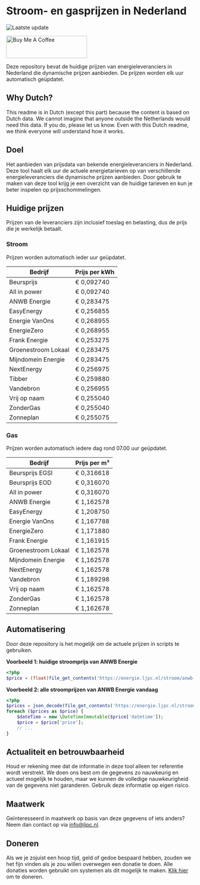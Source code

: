 # Stroom- en gasprijzen in Nederland

![Laatste update](https://img.shields.io/badge/laatste%20update-2025--09--29%2023%3A00%20CET-brightgreen)

<a href="https://www.buymeacoffee.com/Lars-" target="_blank"><img src="https://cdn.buymeacoffee.com/buttons/v2/default-orange.png" alt="Buy Me A Coffee" height="60" style="height: 60px !important;width: 217px !important;" ></a>

Deze repository bevat de huidige prijzen van energieleveranciers in Nederland die dynamische prijzen aanbieden. De prijzen worden elk uur automatisch geüpdatet.

## Why Dutch?

This readme is in Dutch (except this part) because the content is based on Dutch data. We cannot imagine that anyone outside the Netherlands would need this data. If you do, please let us know. Even with this Dutch readme, we think
everyone will understand how it works.

## Doel

Het aanbieden van prijsdata van bekende energieleveranciers in Nederland. Deze tool haalt elk uur de actuele energietarieven op van verschillende energieleveranciers die dynamische prijzen aanbieden. Door gebruik te maken van deze tool
krijg je een overzicht van de huidige tarieven en kun je beter inspelen op prijsschommelingen.

## Huidige prijzen

Prijzen van de leveranciers zijn inclusief toeslag en belasting, dus de prijs die je werkelijk betaalt.

### Stroom

Prijzen worden automatisch ieder uur geüpdatet.

 Bedrijf | Prijs per kWh 
---------|---------------
Beursprijs | € 0,092740
All in power | € 0,092740
ANWB Energie | € 0,283475
EasyEnergy | € 0,256855
Energie VanOns | € 0,268955
EnergieZero | € 0,268955
Frank Energie | € 0,253275
Groenestroom Lokaal | € 0,283475
Mijndomein Energie | € 0,283475
NextEnergy | € 0,256975
Tibber | € 0,259880
Vandebron | € 0,256955
Vrij op naam | € 0,255040
ZonderGas | € 0,255040
Zonneplan | € 0,255075


### Gas

Prijzen worden automatisch iedere dag rond 07.00 uur geüpdatet.

 Bedrijf | Prijs per m³ 
---------|--------------
Beursprijs EGSI | € 0,316618
Beursprijs EOD | € 0,316070
All in power | € 0,316070
ANWB Energie | € 1,162578
EasyEnergy | € 1,208750
Energie VanOns | € 1,167788
EnergieZero | € 1,171880
Frank Energie | € 1,161915
Groenestroom Lokaal | € 1,162578
Mijndomein Energie | € 1,162578
NextEnergy | € 1,162578
Vandebron | € 1,189298
Vrij op naam | € 1,162578
ZonderGas | € 1,162578
Zonneplan | € 1,162678


## Automatisering

Door deze repository is het mogelijk om de actuele prijzen in scripts te gebruiken.

**Voorbeeld 1: huidige stroomprijs van ANWB Energie**

```php
<?php
$price = (float)file_get_contents('https://energie.ljpc.nl/stroom/anwb-energie-nu.txt');

```

**Voorbeeld 2: alle stroomprijzen van ANWB Energie vandaag**

```php
<?php
$prices = json_decode(file_get_contents('https://energie.ljpc.nl/stroom/all-in-power-vandaag.json'),true);
foreach ($prices as $price) {
    $dateTime = new \DateTimeImmutable($price['datetime']);
    $price = $price['price'];
    // ...
}
```

## Actualiteit en betrouwbaarheid

Houd er rekening mee dat de informatie in deze tool alleen ter referentie wordt verstrekt. We doen ons best om de gegevens zo nauwkeurig en actueel mogelijk te houden, maar we kunnen de volledige nauwkeurigheid van de gegevens niet
garanderen. Gebruik deze informatie op eigen risico.

## Maatwerk

Geïnteresseerd in maatwerk op basis van deze gegevens of iets anders? Neem dan contact op
via [info@ljpc.nl](mailto:info@ljpc.nl?subject=Energie%20prijzen).

## Doneren

Als we je zojuist een hoop tijd, geld of gedoe bespaard hebben, zouden we het fijn vinden als je zou willen overwegen een
donatie te doen. Alle donaties worden gebruikt om systemen als dit mogelijk te
maken. [Klik hier](https://www.buymeacoffee.com/Lars-) om te doneren.
